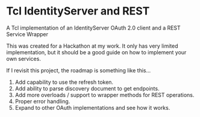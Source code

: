 # Tcl IdentityServer and REST
A Tcl implementation of an IdentityServer OAuth 2.0 client and a REST Service Wrapper

This was created for a Hackathon at my work. It only has very limited implementation, but it should be a good guide on how to implement your own services.

If I revisit this project, the roadmap is something like this...
1. Add capability to use the refresh token.
2. Add ability to parse discovery document to get endpoints.
3. Add more overloads / support to wrapper methods for REST operations.
4. Proper error handling.
5. Expand to other OAuth implementations and see how it works.
